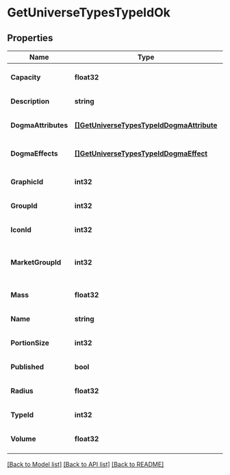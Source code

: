 # GetUniverseTypesTypeIdOk

## Properties
Name | Type | Description | Notes
------------ | ------------- | ------------- | -------------
**Capacity** | **float32** | capacity number | [optional] [default to null]
**Description** | **string** | description string | [default to null]
**DogmaAttributes** | [**[]GetUniverseTypesTypeIdDogmaAttribute**](get_universe_types_type_id_dogma_attribute.md) | dogma_attributes array | [optional] [default to null]
**DogmaEffects** | [**[]GetUniverseTypesTypeIdDogmaEffect**](get_universe_types_type_id_dogma_effect.md) | dogma_effects array | [optional] [default to null]
**GraphicId** | **int32** | graphic_id integer | [optional] [default to null]
**GroupId** | **int32** | group_id integer | [default to null]
**IconId** | **int32** | icon_id integer | [optional] [default to null]
**MarketGroupId** | **int32** | This only exists for types that can be put on the market | [optional] [default to null]
**Mass** | **float32** | mass number | [optional] [default to null]
**Name** | **string** | name string | [default to null]
**PortionSize** | **int32** | portion_size integer | [optional] [default to null]
**Published** | **bool** | published boolean | [default to null]
**Radius** | **float32** | radius number | [optional] [default to null]
**TypeId** | **int32** | type_id integer | [default to null]
**Volume** | **float32** | volume number | [optional] [default to null]

[[Back to Model list]](../README.md#documentation-for-models) [[Back to API list]](../README.md#documentation-for-api-endpoints) [[Back to README]](../README.md)


